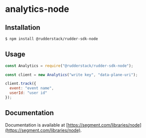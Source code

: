 # analytics-node

## Installation

```bash
$ npm install @rudderstack/rudder-sdk-node
```

## Usage

```js
const Analytics = require("@rudderstack/rudder-sdk-node");

const client = new Analytics("write key", "data-plane-uri");

client.track({
  event: "event name",
  userId: "user id"
});
```

## Documentation

Documentation is available at [https://segment.com/libraries/node](https://segment.com/libraries/node).
